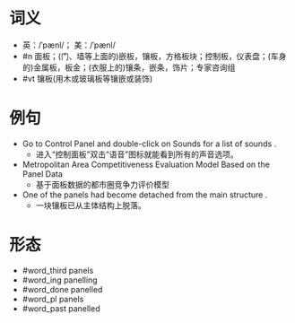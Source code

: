# 词义
- 英：/ˈpænl/； 美：/ˈpænl/
- #n 面板；(门、墙等上面的)嵌板，镶板，方格板块；控制板，仪表盘；(车身的)金属板，板金；(衣服上的)镶条，嵌条，饰片；专家咨询组
- #vt 镶板(用木或玻璃板等镶嵌或装饰)
# 例句
- Go to Control Panel and double-click on Sounds for a list of sounds .
	- 进入“控制面板”双击“语音”图标就能看到所有的声音选项。
- Metropolitan Area Competitiveness Evaluation Model Based on the Panel Data
	- 基于面板数据的都市圈竞争力评价模型
- One of the panels had become detached from the main structure .
	- 一块镶板已从主体结构上脱落。
# 形态
- #word_third panels
- #word_ing panelling
- #word_done panelled
- #word_pl panels
- #word_past panelled
